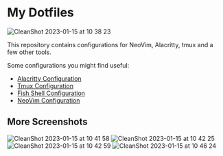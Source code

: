 # My Dotfiles

![CleanShot 2023-01-15 at 10 38 23](https://user-images.githubusercontent.com/8750438/212536017-d3a464ba-e35b-4ec9-903f-2923b21f2137.jpeg)

This repository contains configurations for NeoVim, Alacritty, tmux and a few other tools.

Some configurations you might find useful:

- [Alacritty Configuration](https://github.com/BlakeRain/dotfiles/blob/main/alatritty.yml)
- [Tmux Configuration](https://github.com/BlakeRain/dotfiles/tree/main/tmux.conf)
- [Fish Shell Configuration](https://github.com/BlakeRain/dotfiles/blog/main/fish)
- [NeoVim Configuration](https://github.com/BlakeRain/dotfiles/tree/main/nvim)

## More Screenshots

![CleanShot 2023-01-15 at 10 41 58](https://user-images.githubusercontent.com/8750438/212536341-9c25285c-2d91-4a1e-9d96-080ebbf75cec.jpeg)
![CleanShot 2023-01-15 at 10 42 25](https://user-images.githubusercontent.com/8750438/212536342-756e6667-7ddf-454e-8fb8-590ead5a5a16.jpeg)
![CleanShot 2023-01-15 at 10 42 59](https://user-images.githubusercontent.com/8750438/212536344-b1eb1637-b580-4d86-83b4-c47f1eb45fab.jpeg)
![CleanShot 2023-01-15 at 10 46 24](https://user-images.githubusercontent.com/8750438/212536345-6b8baaeb-4101-433c-935e-96b7fe01e07b.jpeg)
